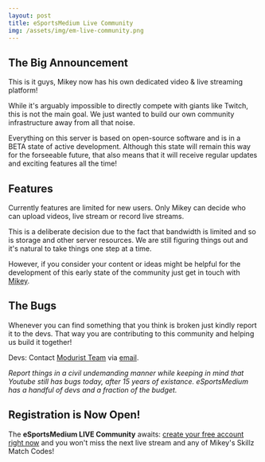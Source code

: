 ```yaml
---
layout: post
title: eSportsMedium Live Community
img: /assets/img/em-live-community.png
---
```



## The Big Announcement

This is it guys, Mikey now has his own dedicated video & live streaming platform!

While it's arguably impossible to directly compete with giants like Twitch, this is not the main goal. We just wanted to build our own community infrastructure away from all that noise.

Everything on this server is based on open-source software and is in a BETA state of active development. Although this state will remain this way for the forseeable future, that also means that it will receive regular updates and exciting features all the time!

## Features

Currently features are limited for new users. Only Mikey can decide who can upload videos, live stream or record live streams. 

This is a deliberate decision due to the fact that bandwidth is limited and so is storage and other server resources. We are still figuring things out and it's natural to take things one step at a time.

However, if you consider your content or ideas might be helpful for the development of this early state of the community just get in touch with <a href="mailto:mikey@esportsmedium.com">Mikey</a>.

## The Bugs

Whenever you can find something that you think is broken just kindly report it to the devs. That way you are contributing to this community and helping us build it together!

Devs: Contact <a href="https://modurist.com">Modurist Team</a> via <a href="mailto:design@modurist.com">email</a>.

*Report things in a civil undemanding manner while keeping in mind that Youtube still has bugs today, after 15 years of existance. eSportsMedium has a handful of devs and a fraction of the budget.*

## Registration is Now Open!

The **eSportsMedium LIVE Community** awaits: <a href="https://live.esportsmedium.com/">create your free account right now</a> and you won't miss the next live stream and any of Mikey's Skillz Match Codes!



